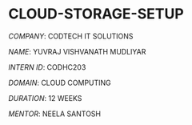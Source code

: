 # CLOUD-STORAGE-SETUP

*COMPANY*: CODTECH IT SOLUTIONS

*NAME*: YUVRAJ VISHVANATH MUDLIYAR

*INTERN ID*: CODHC203

*DOMAIN*: CLOUD COMPUTING

*DURATION*: 12 WEEKS

*MENTOR*: NEELA SANTOSH

